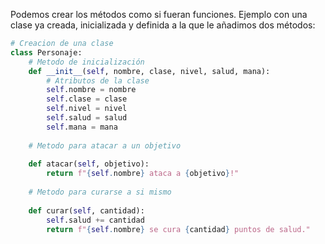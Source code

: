 
Podemos crear los métodos como si fueran funciones. Ejemplo con una clase ya creada, inicializada y definida a la que le añadimos dos métodos:

```python
# Creacion de una clase  
class Personaje:  
    # Metodo de inicialización  
	def __init__(self, nombre, clase, nivel, salud, mana):  
	    # Atributos de la clase  
	    self.nombre = nombre  
	    self.clase = clase  
	    self.nivel = nivel  
	    self.salud = salud  
	    self.mana = mana  
  
    # Metodo para atacar a un objetivo  
  
    def atacar(self, objetivo):  
        return f"{self.nombre} ataca a {objetivo}!"  
  
    # Metodo para curarse a si mismo  
  
    def curar(self, cantidad):  
        self.salud += cantidad  
        return f"{self.nombre} se cura {cantidad} puntos de salud."
```

